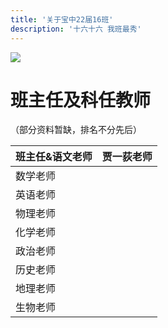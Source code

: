 ```yaml
---
title: '关于宝中22届16班'
description: '十六十六 我班最秀'
---
```


![](https://static2.ivwen.com/users/72109688/90ea38a10ea9bede9633a495fe596d29.jpg)



# 班主任及科任教师

（部分资料暂缺，排名不分先后）

| 班主任&语文老师 | 贾一荻老师 |
| --------------- | ---------- |
| 数学老师        |            |
| 英语老师        |            |
| 物理老师        |            |
| 化学老师        |            |
| 政治老师        |            |
| 历史老师        |            |
| 地理老师        |            |
| 生物老师        |            |



